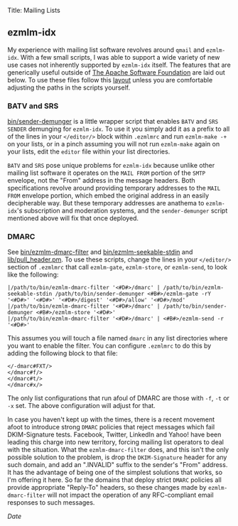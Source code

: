 Title: Mailing Lists

## ezmlm-idx

My experience with mailing list software revolves around `qmail` and `ezmlm-idx`.
With a few small scripts, I was able to support a wide variety of new use cases
not inherently supported by `ezmlm-idx` itself.  The features that are generically
useful outside of [The Apache Software Foundation](http://www.apache.org) are
laid out below.  To use these files follow this [layout](files/) unless you
are comfortable adjusting the paths in the scripts yourself.


### BATV and SRS

[bin/sender-demunger](files/bin/sender-demunger) is a little wrapper script that
enables `BATV` and `SRS` `SENDER` demunging for `ezmlm-idx`.  To use it you simply
add it as a prefix to all of the lines in your `</editor/>` block within `.ezmlmrc` and
run `ezmlm-make -+` on your lists, or in a pinch assuming you will not run `ezmlm-make`
again on your lists, edit the `editor` file within your list directories.

`BATV` and `SRS` pose unique problems for `ezmlm-idx` because unlike other mailing list
software it operates on the `MAIL FROM` portion of the `SMTP` envelope, not the "From"
address in the message headers.  Both specifications revolve around providing temporary
addresses to the `MAIL FROM` envelope portion, which embed the original address in an
easily decipherable way.  But these temporary addresses are anathema to `ezmlm-idx`'s
subscription and moderation systems, and the `sender-demunger` script mentioned above
will fix that once deployed.

### DMARC

See [bin/ezmlm-dmarc-filter](files/bin/ezmlm-dmarc-filter) and
[bin/ezmlm-seekable-stdin](files/bin/ezmlm-seekable-stdin) and
[lib/pull_header.pm](files/lib/pull_header.pm).  To use these scripts,
change the lines in your `</editor/>` section of `.ezmlmrc` that
call `ezmlm-gate`, `ezmlm-store`, or `ezmlm-send`, to look like the following:

    |/path/to/bin/ezmlm-dmarc-filter '<#D#>/dmarc' | /path/to/bin/ezmlm-seekable-stdin /path/to/bin/sender-demunger <#B#>/ezmlm-gate -rY '<#D#>' '<#D#>' '<#D#>/digest' '<#D#>/allow' '<#D#>/mod'
    |/path/to/bin/ezmlm-dmarc-filter '<#D#>/dmarc' | /path/to/bin/sender-demunger <#B#>/ezmlm-store '<#D#>'
    |/path/to/bin/ezmlm-dmarc-filter '<#D#>/dmarc' | <#B#>/ezmlm-send -r '<#D#>'


This assumes you will touch a file named `dmarc` in any list directories where you want
to enable the filter.  You can configure `.ezmlmrc` to do this by adding the following block
to that file:

    </-dmarc#FXT/>
    </dmarc#f/>
    </dmarc#t/>
    </dmarc#x/>

The only list configurations that run afoul of DMARC are those with `-f`, `-t` or `-x` set.
The above configuration will adjust for that.

In case you haven't kept up with the times, there is a recent movement afoot to introduce strong
`DMARC` policies that reject messages which fail DKIM-Signature tests.  Facebook, Twitter, LinkedIn and Yahoo!
have been leading this charge into new territory, forcing mailing list operators to deal with the situation.
What the `ezmlm-dmarc-filter` does, and this isn't the only possible solution to the problem, is drop
the `DKIM-Signature` header for any such domain, and add an ".INVALID" suffix to the sender's "From"
address.  It has the advantage of being one of the simplest solutions that works, so I'm offering it here.
So far the domains that deploy strict `DMARC` policies all provide appropriate "Reply-To" headers,
so these changes made by `ezmlm-dmarc-filter` will not impact the operation of any RFC-compliant
email responses to such messages.

$Date$